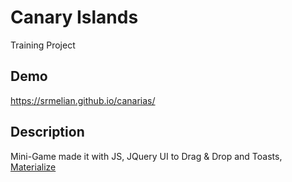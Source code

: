 # Canary Islands
Training Project

## Demo
https://srmelian.github.io/canarias/

## Description
Mini-Game made it with JS, JQuery UI to Drag & Drop and Toasts, [Materialize](https://materializecss.com/)
